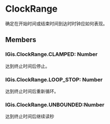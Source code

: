 # ClockRange

确定在开始时间或结束时间到达时时钟应如何表现。

## Members

### IGis.ClockRange.CLAMPED: Number

达到终止时间后停止。

### IGis.ClockRange.LOOP\_STOP: Number

达到终止时间后重新循环。

### IGis.ClockRange.UNBOUNDED:Number

达到终止时间后继续读秒

